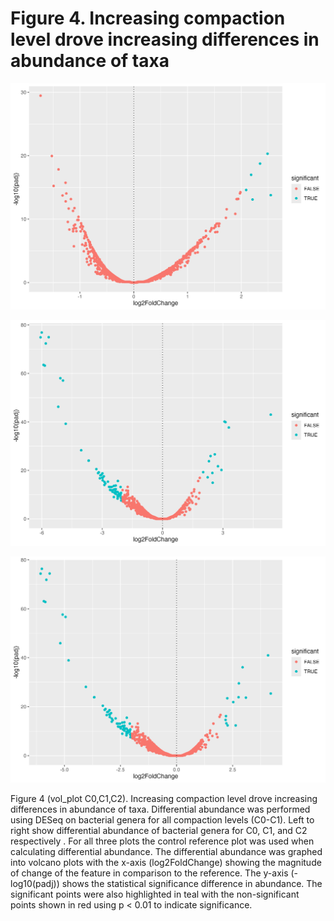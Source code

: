 # Figure 4. Increasing compaction level drove increasing differences in abundance of taxa

![Figure 1](https://github.com/cynthiaachung/micb575-team3/blob/main/R/Differential%20Abundance/vol_plot_C0.png)


![Figure 2](https://github.com/cynthiaachung/micb575-team3/blob/main/R/Differential%20Abundance/vol_plot_C1.png)


![Figure 3](https://github.com/cynthiaachung/micb575-team3/blob/main/R/Differential%20Abundance/vol_plot_C2.png)

Figure 4 (vol_plot C0,C1,C2). Increasing compaction level drove increasing differences in abundance of taxa. Differential abundance was performed using DESeq on bacterial genera for all compaction levels (C0-C1). Left to right show differential abundance of bacterial genera for C0, C1, and C2 respectively . For all three plots the control reference plot was used when calculating differential abundance. The differential abundance was graphed into volcano plots with the x-axis (log2FoldChange) showing the magnitude of change of the feature in comparison to the reference. The y-axis (-log10(padj)) shows the statistical significance difference in abundance. The significant points were also highlighted in teal with the non-significant points shown in red using p < 0.01 to indicate significance. 

